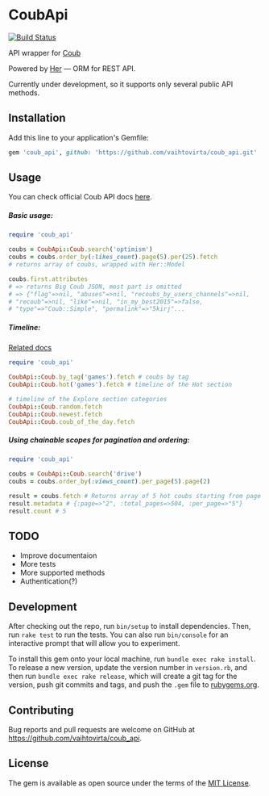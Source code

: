 # CoubApi

[![Build Status](https://travis-ci.org/vaihtovirta/coub_api.svg?branch=master)](https://travis-ci.org/vaihtovirta/coub_api)

API wrapper for [Coub](http://coub.com)

Powered by [Her](https://github.com/remiprev/her) — ORM for REST API.

Currently under development, so it supports only several public API methods.

## Installation

Add this line to your application's Gemfile:

```ruby
gem 'coub_api', github: 'https://github.com/vaihtovirta/coub_api.git'
```

## Usage

You can check official Coub API docs [here](http://coub.com/dev/docs/Coub+API/Overview).

##### Basic usage:

```ruby
require 'coub_api'

coubs = CoubApi::Coub.search('optimism')
coubs = coubs.order_by(:likes_count).page(5).per(25).fetch
# returns array of coubs, wrapped with Her::Model

coubs.first.attributes
# => returns Big Coub JSON, most part is omitted
# => {"flag"=>nil, "abuses"=>nil, "recoubs_by_users_channels"=>nil, 
# "recoub"=>nil, "like"=>nil, "in_my_best2015"=>false, 
# "type"=>"Coub::Simple", "permalink"=>"5kirj"...
```

##### Timeline:

[Related docs](https://coub.com/dev/docs/Coub+API/Timelines)

```ruby
require 'coub_api'

CoubApi::Coub.by_tag('games').fetch # coubs by tag
CoubApi::Coub.hot('games').fetch # timeline of the Hot section

# timeline of the Explore section categories
CoubApi::Coub.random.fetch
CoubApi::Coub.newest.fetch
CoubApi::Coub.coub_of_the_day.fetch
```

##### Using chainable scopes for pagination and ordering:

```ruby
require 'coub_api'

coubs = CoubApi::Coub.search('drive')
coubs = coubs.order_by(:views_count).per_page(5).page(2)

result = coubs.fetch # Returns array of 5 hot coubs starting from page 2
result.metadata # {:page=>"2", :total_pages=>504, :per_page=>"5"}
result.count # 5
```

## TODO

- Improve documentaion
- More tests
- More supported methods
- Authentication(?)

## Development

After checking out the repo, run `bin/setup` to install dependencies. Then, run `rake test` to run the tests. You can also run `bin/console` for an interactive prompt that will allow you to experiment.

To install this gem onto your local machine, run `bundle exec rake install`. To release a new version, update the version number in `version.rb`, and then run `bundle exec rake release`, which will create a git tag for the version, push git commits and tags, and push the `.gem` file to [rubygems.org](https://rubygems.org).

## Contributing

Bug reports and pull requests are welcome on GitHub at https://github.com/vaihtovirta/coub_api.


## License

The gem is available as open source under the terms of the [MIT License](http://opensource.org/licenses/MIT).
